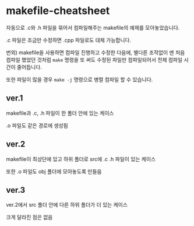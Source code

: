 # makefile-cheatsheet

자동으로 .c와 .h 파일을 묶어서 컴파일해주는 makefile의 예제를 모아놓았습니다.

.c 파일은 조금만 수정하면 .cpp 파일로도 대체 가능합니다.

번외) makefile을 사용하면 컴파일 진행하고 수정한 다음에, 별다른 조작없이 맨 처음 컴파일 했었던 것처럼 `make` 명령을 또 써도 수정된 파일만 컴파일되어서 전체 컴파일 시간이 줄어듭니다.

또한 파일이 많을 경우 `make -j` 명령으로 병렬 컴파일 할 수 있습니다.

## ver.1

makefile과 .c, .h 파일이 한 폴더 안에 있는 케이스

.o 파일도 같은 경로에 생성됨

## ver.2

makefile이 최상단에 있고 하위 폴더로 src에 .c .h 파일이 있는 케이스

또한 .o 파일도 obj 폴더에 모아놓도록 만들음

## ver.3

ver.2에서 src 폴더 안에 다른 하위 폴더가 더 있는 케이스

크게 달라진 점은 없음
